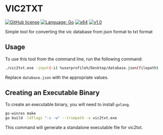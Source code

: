 # VIC2TXT

[![GitHub license](https://img.shields.io/badge/license-MIT-blue.svg)](LICENSE.MIT)
[![Language: Go](https://img.shields.io/badge/Go-%2300ADD8.svg?&logo=go&logoColor=white)](#)
[![x64](https://img.shields.io/badge/Windows-64_bit-0078d7.svg)](#)
[![v1.0](https://img.shields.io/badge/Version-1.0-ff5733.svg)](#)

Simple tool for converting the vic database from json format to txt format

## Usage

To use this tool from the command line, run the following command:

```sh
./vic2txt.exe -input(-i) %userprofile%/Desktop/database.json(filepath) -output(-o) %userprofile%/Desktop/(directory)
```

Replace `database.json` with the appropriate values.

## Creating an Executable Binary

To create an executable binary, you will need to install `golang`. 


```sh
go-winres make
go build -ldflags "-s -w" --trimpath -o vic2txt.exe
```

This command will generate a standalone executable file for vic2txt.
